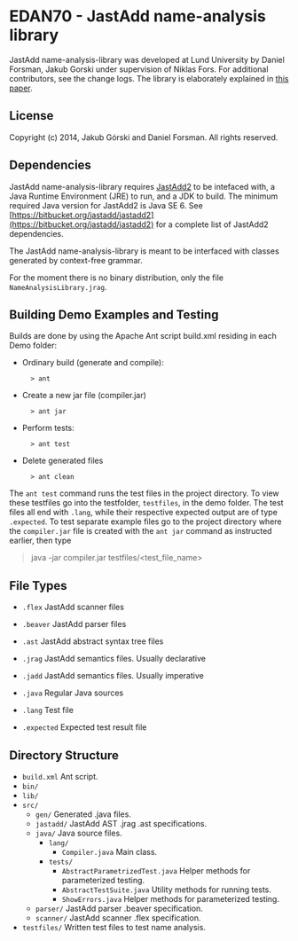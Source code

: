 EDAN70 - JastAdd name-analysis library
======
JastAdd name-analysis-library was developed at Lund University by Daniel Forsman, Jakub Gorski under supervision of Niklas Fors.
For additional contributors, see the change logs. The library is elaborately explained in [this paper](https://www.writelatex.com/read/jzddnhrndmvs).

License
-------
Copyright (c) 2014, Jakub Górski and Daniel Forsman. All rights reserved.

Dependencies
------------

JastAdd name-analysis-library requires [JastAdd2](http://jastadd.org) to be intefaced with, a Java Runtime Environment (JRE) to run, and a JDK to build.
The minimum required Java version for JastAdd2 is Java SE 6.
See [https://bitbucket.org/jastadd/jastadd2](https://bitbucket.org/jastadd/jastadd2) for a complete list of JastAdd2 dependencies.

The JastAdd name-analysis-library is meant to be interfaced with classes generated 
by context-free grammar.

For the moment there is no binary distribution, only the file `NameAnalysisLibrary.jrag`.

Building Demo Examples and Testing
--------
Builds are done by using the Apache Ant script build.xml residing in each Demo folder:

* Ordinary build (generate and compile):

        > ant

* Create a new jar file (compiler.jar)

        > ant jar

* Perform tests:

        > ant test

* Delete generated files

        > ant clean

The `ant test` command runs the test files in the project directory. To view these testfiles go into the testfolder, `testfiles`, in the demo folder. The test files all end with `.lang`, while their respective expected output are of type `.expected`.
To test separate example files go to the project directory where the `compiler.jar` file is created with the `ant jar` command as instructed earlier, then type
> java -jar compiler.jar testfiles/\<test_file_name\>

File Types
----------

* `.flex`     JastAdd scanner files
* `.beaver`   JastAdd parser files
* `.ast`      JastAdd abstract syntax tree files

* `.jrag`     JastAdd semantics files. Usually declarative
* `.jadd`     JastAdd semantics files. Usually imperative
* `.java`     Regular Java sources

* `.lang`     Test file
* `.expected` Expected test result file

Directory Structure
-------------------

* `build.xml` Ant script.
* `bin/`
* `lib/`
* `src/`
    - `gen/` Generated .java files.
    - `jastadd/` JastAdd AST .jrag .ast specifications.
    - `java/` Java source files.
        - `lang/`
            - `Compiler.java` Main class.
        - `tests/`
            - `AbstractParametrizedTest.java` Helper methods for parameterized testing.
            - `AbstractTestSuite.java` Utility methods for running tests.
            - `ShowErrors.java` Helper methods for parameterized testing.
    - `parser/` JastAdd parser .beaver specification.
    - `scanner/` JastAdd scanner .flex specification.
* `testfiles/` Written test files to test name analysis.
